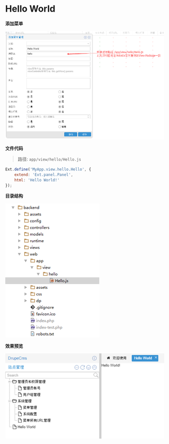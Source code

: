 Hello World
=========

**添加菜单**

![](add-menu.png)


**文件代码**

> 路径: `app/view/hello/Hello.js`

```javascript
Ext.define('MyApp.view.hello.Hello', {
    extend: 'Ext.panel.Panel',
    html: 'Hello World!'
});
```

**目录结构**

![](directory-structure.png)

**效果预览**

![](preview.png)